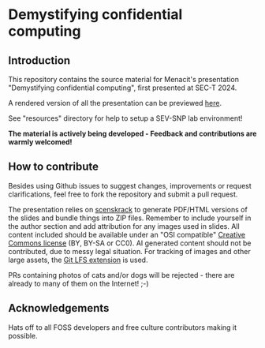 <!--
SPDX-FileCopyrightText: © 2024 Menacit AB <foss@menacit.se>
SPDX-License-Identifier: CC-BY-SA-4.0
-->

# Demystifying confidential computing

## Introduction
This repository contains the source material for Menacit's presentation
"Demystifying confidential computing", first presented at SEC-T 2024.
  
A rendered version of all the presentation can be previewed [here](https://t.menacit.se/dcc).  
  
See "resources" directory for help to setup a SEV-SNP lab environment!
  
**The material is actively being developed -
Feedback and contributions are warmly welcomed!**


## How to contribute
Besides using Github issues to suggest changes, improvements or request clarifications, feel free
to fork the repository and submit a pull request.  

The presentation relies on [scenskrack](https://github.com/doctor-love/scenskrack) to generate
PDF/HTML versions of the slides and bundle things into ZIP files. Remember to include yourself in
the author section and add attribution for any images used in slides. All content included should
be available under an "OSI compatible"
[Creative Commons license](https://creativecommons.org/about/cclicenses/) (BY, BY-SA or CC0).
AI generated content should not be contributed, due to messy legal situation. For tracking of
images and other large assets, the [Git LFS extension](https://git-lfs.github.com/) is used.  
  
PRs containing photos of cats and/or dogs will be rejected - there are already to many of them on
the Internet! ;-)


## Acknowledgements
Hats off to all FOSS developers and free culture contributors making it possible.
